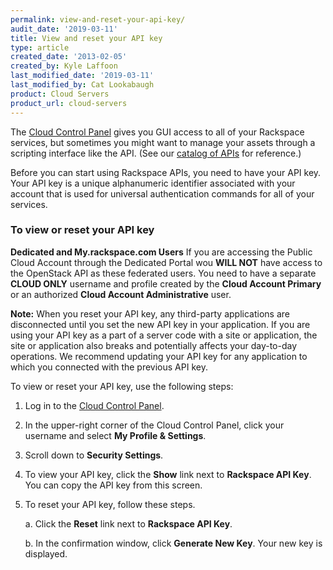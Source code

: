 ```yaml
---
permalink: view-and-reset-your-api-key/
audit_date: '2019-03-11'
title: View and reset your API key
type: article
created_date: '2013-02-05'
created_by: Kyle Laffoon
last_modified_date: '2019-03-11'
last_modified_by: Cat Lookabaugh
product: Cloud Servers
product_url: cloud-servers
---
```


The [Cloud Control Panel](https://login.rackspace.com/) gives you GUI access to
all of your Rackspace services, but sometimes you might want to manage your
assets through a scripting interface like the API. (See our
[catalog of APIs](https://developer.rackspace.com/docs/) for reference.)

Before you can start using Rackspace APIs, you need to have your API key. Your
API key is a unique alphanumeric identifier associated with your account that
is used for universal authentication commands for all of your services.

### To view or reset your API key
**Dedicated and My.rackspace.com Users** 
If you are accessing the Public Cloud Account through the Dedicated Portal wou **WILL NOT** have access to the OpenStack API as these federated users. You need to have a separate **CLOUD ONLY** username and profile created by the **Cloud Account Primary** or an authorized **Cloud Account Administrative** user. 

**Note:** When you reset your API key, any third-party applications are
disconnected until you set the new API key in your application. If you are using
your API key as a part of a server code with a site or application, the site or
application also breaks and potentially affects your day-to-day operations. We
recommend updating your API key for any application to which you connected with
the previous API key.

To view or reset your API key, use the following steps:

1. Log in to the [Cloud Control Panel](https://login.rackspace.com).

2.	In the upper-right corner of the Cloud Control Panel, click your username
   and select **My Profile & Settings**.

3. Scroll down to **Security Settings**.

4.	To view your API key, click the **Show** link next to **Rackspace API Key**. You can copy the API key from this screen.

5.	To reset your API key, follow these steps.

    a. Click the **Reset** link next to **Rackspace API Key**.

    b. In the confirmation window, click **Generate New Key**. Your new key is displayed.
